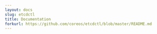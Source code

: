 ```yaml
---
layout: docs
slug: etcdctl
title: Documentation
forkurl: https://github.com/coreos/etcdctl/blob/master/README.md
---
```

